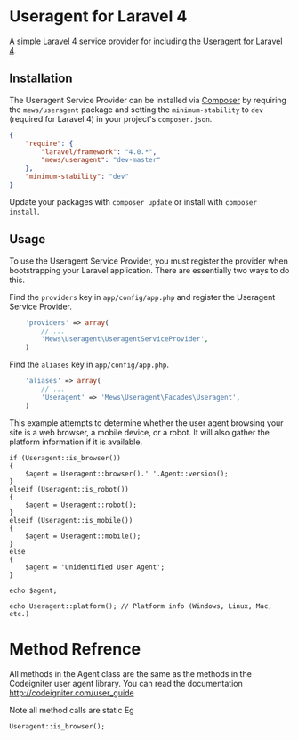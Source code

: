 # Useragent for Laravel 4

A simple [Laravel 4](http://four.laravel.com/) service provider for including the [Useragent for Laravel 4](https://github.com/mewebstudio/Useragent).

## Installation

The Useragent Service Provider can be installed via [Composer](http://getcomposer.org) by requiring the
`mews/useragent` package and setting the `minimum-stability` to `dev` (required for Laravel 4) in your
project's `composer.json`.

```json
{
    "require": {
        "laravel/framework": "4.0.*",
        "mews/useragent": "dev-master"
    },
    "minimum-stability": "dev"
}
```

Update your packages with ```composer update``` or install with ```composer install```.

## Usage

To use the Useragent Service Provider, you must register the provider when bootstrapping your Laravel application. There are
essentially two ways to do this.

Find the `providers` key in `app/config/app.php` and register the Useragent Service Provider.

```php
    'providers' => array(
        // ...
        'Mews\Useragent\UseragentServiceProvider',
    )
```

Find the `aliases` key in `app/config/app.php`.

```php
    'aliases' => array(
        // ...
        'Useragent' => 'Mews\Useragent\Facades\Useragent',
    )
```

This example attempts to determine whether the user agent browsing your site is a web browser, a mobile device, or a robot. It will also gather the platform information if it is available.
```
if (Useragent::is_browser())
{
    $agent = Useragent::browser().' '.Agent::version();
}
elseif (Useragent::is_robot())
{
    $agent = Useragent::robot();
}
elseif (Useragent::is_mobile())
{
    $agent = Useragent::mobile();
}
else
{
    $agent = 'Unidentified User Agent';
}

echo $agent;

echo Useragent::platform(); // Platform info (Windows, Linux, Mac, etc.)
```
# Method Refrence
All methods in the Agent class are the same as the methods in the Codeigniter user agent library.
You can read the documentation <http://codeigniter.com/user_guide>

Note all method calls are static
Eg
``` 
Useragent::is_browser(); 
```



